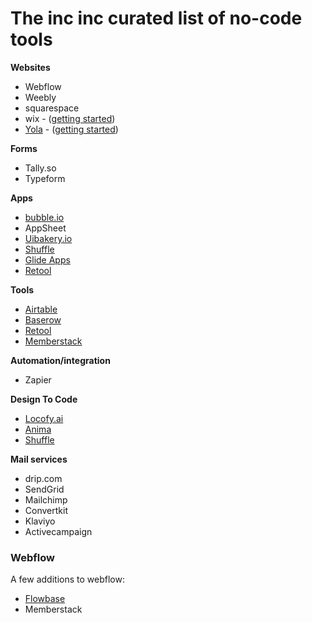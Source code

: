 # The inc inc curated list of no-code tools


**Websites**
- Webflow 
- Weebly
- squarespace
- wix - ([getting started](https://www.wix.com/learn/online-course/site-building-and-design/build-your-website-with-the-wix-editor))
- [Yola](https://www.yola.com) - ([getting started](https://helpcenter.yola.com/hc/en-us/articles/360012099239-What-is-Sitebuilder-))

**Forms**
- Tally.so
- Typeform

**Apps**
- [bubble.io](https://bubble.io/)
- AppSheet
- [Uibakery.io](https://uibakery.io)
- [Shuffle](https://shuffle.dev/) 
- [Glide Apps](https://www.glideapps.com/) 
- [Retool](https://retool.com/)

**Tools**
- [Airtable](https://www.airtable.com/)
- [Baserow](https://baserow.io/) 
- [Retool](https://retool.com/)
- [Memberstack](https://www.memberstack.com/)


**Automation/integration**
- Zapier

**Design To Code**
- [Locofy.ai](https://www.locofy.ai/) 
- [Anima](https://www.animaapp.com/)
- [Shuffle](https://shuffle.dev/) 

**Mail services**
- drip.com
- SendGrid
- Mailchimp
- Convertkit
- Klaviyo
- Activecampaign



### Webflow
A few additions to webflow:
- [Flowbase](https://www.flowbase.co/)
- Memberstack
